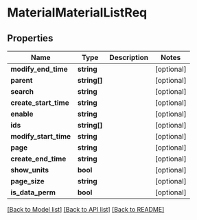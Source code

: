 # MaterialMaterialListReq

## Properties
Name | Type | Description | Notes
------------ | ------------- | ------------- | -------------
**modify_end_time** | **string** |  | [optional] 
**parent** | **string[]** |  | [optional] 
**search** | **string** |  | [optional] 
**create_start_time** | **string** |  | [optional] 
**enable** | **string** |  | [optional] 
**ids** | **string[]** |  | [optional] 
**modify_start_time** | **string** |  | [optional] 
**page** | **string** |  | [optional] 
**create_end_time** | **string** |  | [optional] 
**show_units** | **bool** |  | [optional] 
**page_size** | **string** |  | [optional] 
**is_data_perm** | **bool** |  | [optional] 

[[Back to Model list]](../README.md#documentation-for-models) [[Back to API list]](../README.md#documentation-for-api-endpoints) [[Back to README]](../README.md)


